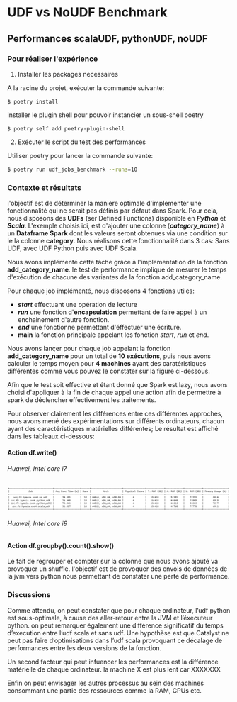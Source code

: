 # UDF vs NoUDF Benchmark

## Performances scalaUDF, pythonUDF, noUDF

### Pour réaliser l'expérience
1. Installer les packages necessaires

A la racine du projet, exécuter la commande suivante:

```shell
$ poetry install
```

installer le plugin shell pour pouvoir instancier un sous-shell poetry 

```shell
$ poetry self add poetry-plugin-shell
```

2. Exécuter le script du test des performances

Utiliser poetry pour lancer la commande suivante:

```bash
$ poetry run udf_jobs_benchmark --runs=10
```

### Contexte et résultats

l'objectif est de déterminer la manière optimale d'implementer une fonctionnalité qui ne serait pas définis par défaut dans Spark. Pour cela, nous disposons des **UDFs** (ser Defined Functions) disponible en **_Python_** et **_Scala_**. L'exemple choisis ici, est d'ajouter une colonne (**_category\_name_**) à un **Dataframe Spark** dont les valeurs seront obtenues via une condition sur le la colonne **category**. Nous réalisons cette 
fonctionnalité dans 3 cas: Sans UDF, avec UDF Python puis avec UDF Scala.

Nous avons implémenté cette tâche grâce à l'implementation de la fonction **add_category_name**. le test de performance implique de mesurer le temps d'exécution de chacune des variantes de la
fonction add_category_name. 
 
Pour chaque job implémenté, nous disposons 4 fonctions utiles: 

- **_start_** effectuant une opération de lecture  
- **_run_** une fonction d'**encapsulation** permettant de faire appel à un enchainement d'autre fonction. 
- **_end_** une fonctionne permettant d'éffectuer une écriture.
- **__main__** la fonction principale appelant les fonction _start_, _run_ et _end_.

Nous avons lançer pour chaque job appelant la fonction **add_category_name** pour un total de **10 exécutions**, puis nous avons calculer le temps moyen pour **4 machines** ayant des caratéristiques différentes comme vous pouvez le constater sur la figure ci-dessous.

Afin que le test soit effective et étant donné que Spark est lazy, nous avons choisi d'appliquer à la fin de chaque appel une action afin de permettre à spark de déclencher effectivement les traitements.

Pour observer clairement les différences entre ces différentes approches, nous avons mené des expérimentations sur différents ordinateurs, chacun ayant des caractéristiques matérielles différentes; Le résultat est affiché dans les tableaux ci-dessous:


#### Action df.write()

###### Huawei, Intel core i7
![A text](/assets/udfVSnoudf_benchmark.png)

###### Huawei, Intel core i9

#### Action df.groupby().count().show()
Le fait de regrouper et compter sur la colonne que nous avons ajouté va provoquer un shuffle. l'objectif est de provoquer des envois de données de la jvm vers python nous permettant de constater une perte de performance.



### Discussions

Comme attendu, on peut constater que pour chaque ordinateur, l’udf python est sous-optimale, à cause des aller-retour entre la JVM et l’éxecuteur python. on peut remarquer également une différence significatif du temps d’execution entre l’udf scala et sans udf. Une hypothèse est que Catalyst ne peut pas faire d’optimisations dans l’udf scala provoquant ce décalage de performances entre les deux versions de la fonction.

Un second facteur qui peut infuencer les performances est la différence matérielle de chaque ordinateur. la machine X est plus lent car XXXXXXX

Enfin on peut envisager les autres processus au sein des machines consommant une partie des ressources comme la RAM, CPUs etc. 




